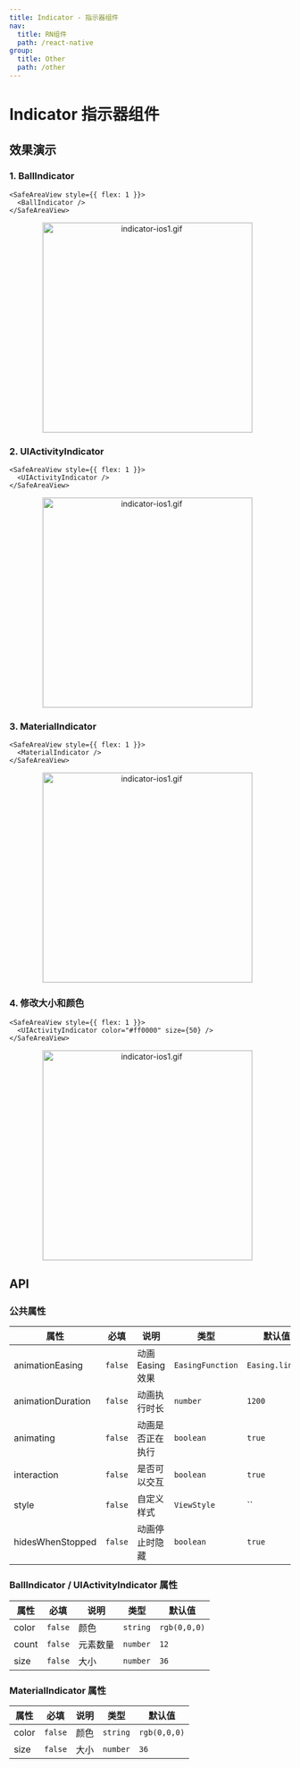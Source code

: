 ```yaml
---
title: Indicator - 指示器组件
nav:
  title: RN组件
  path: /react-native
group:
  title: Other
  path: /other
---
```


# Indicator 指示器组件

## 效果演示

### 1. BallIndicator

```tsx | pure
<SafeAreaView style={{ flex: 1 }}>
  <BallIndicator />
</SafeAreaView>
```

<center>
  <figure>
    <img
      alt="indicator-ios1.gif"
      src="https://td-dev-public.oss-cn-hangzhou.aliyuncs.com/maoyes-app/1624173464148013948.gif"
      style="width: 375px; margin-right: 10px; border: 1px solid #ddd;"
    />
  </figure>
</center>

### 2. UIActivityIndicator

```tsx | pure
<SafeAreaView style={{ flex: 1 }}>
  <UIActivityIndicator />
</SafeAreaView>
```

<center>
  <figure>
    <img
      alt="indicator-ios1.gif"
      src="https://td-dev-public.oss-cn-hangzhou.aliyuncs.com/maoyes-app/1624173490303265458.gif"
      style="width: 375px; margin-right: 10px; border: 1px solid #ddd;"
    />
  </figure>
</center>

### 3. MaterialIndicator

```tsx | pure
<SafeAreaView style={{ flex: 1 }}>
  <MaterialIndicator />
</SafeAreaView>
```

<center>
  <figure>
    <img
      alt="indicator-ios1.gif"
      src="https://td-dev-public.oss-cn-hangzhou.aliyuncs.com/maoyes-app/1643177632601010878.gif"
      style="width: 375px; margin-right: 10px; border: 1px solid #ddd;"
    />
  </figure>
</center>

### 4. 修改大小和颜色

```tsx | pure
<SafeAreaView style={{ flex: 1 }}>
  <UIActivityIndicator color="#ff0000" size={50} />
</SafeAreaView>
```

<center>
  <figure>
    <img
      alt="indicator-ios1.gif"
      src="https://td-dev-public.oss-cn-hangzhou.aliyuncs.com/maoyes-app/1643177688024869837.gif"
      style="width: 375px; margin-right: 10px; border: 1px solid #ddd;"
    />
  </figure>
</center>

## API

### 公共属性

| 属性              | 必填    | 说明             | 类型             | 默认值          |
| ----------------- | ------- | ---------------- | ---------------- | --------------- |
| animationEasing   | `false` | 动画 Easing 效果 | `EasingFunction` | `Easing.linear` |
| animationDuration | `false` | 动画执行时长     | `number`         | `1200`          |
| animating         | `false` | 动画是否正在执行 | `boolean`        | `true`          |
| interaction       | `false` | 是否可以交互     | `boolean`        | `true`          |
| style             | `false` | 自定义样式       | `ViewStyle`      | ``              |
| hidesWhenStopped  | `false` | 动画停止时隐藏   | `boolean`        | `true`          |

### BallIndicator / UIActivityIndicator 属性

| 属性  | 必填    | 说明     | 类型     | 默认值       |
| ----- | ------- | -------- | -------- | ------------ |
| color | `false` | 颜色     | `string` | `rgb(0,0,0)` |
| count | `false` | 元素数量 | `number` | `12`         |
| size  | `false` | 大小     | `number` | `36`         |

### MaterialIndicator 属性

| 属性  | 必填    | 说明 | 类型     | 默认值       |
| ----- | ------- | ---- | -------- | ------------ |
| color | `false` | 颜色 | `string` | `rgb(0,0,0)` |
| size  | `false` | 大小 | `number` | `36`         |
